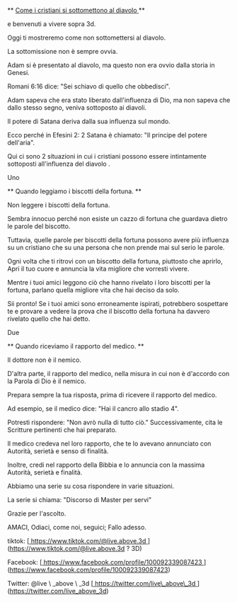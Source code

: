 ** <u> Come i cristiani si sottomettono al diavolo </u> **

e benvenuti a vivere sopra 3d.

Oggi ti mostreremo come non sottomettersi al diavolo.

La sottomissione non è sempre ovvia.

Adam si è presentato al diavolo, ma questo non era ovvio dalla storia in
Genesi.

Romani 6:16 dice: "Sei schiavo di quello che obbedisci".

Adam sapeva che era stato liberato dall'influenza di Dio, ma non sapeva
che dallo stesso segno, veniva sottoposto ai diavoli.

Il potere di Satana deriva dalla sua influenza sul mondo.

Ecco perché in Efesini 2: 2 Satana è chiamato: "Il principe del potere
dell'aria".

Qui ci sono 2 situazioni in cui i cristiani possono essere intintamente sottoposti all'influenza del diavolo
.

Uno

** Quando leggiamo i biscotti della fortuna. **

Non leggere i biscotti della fortuna.

Sembra innocuo perché non esiste un cazzo di fortuna che guardava dietro
le parole del biscotto.

Tuttavia, quelle parole per biscotti della fortuna possono avere più influenza su un cristiano
che su una persona che non prende mai sul serio le parole.

Ogni volta che ti ritrovi con un biscotto della fortuna, piuttosto che aprirlo,
Apri il tuo cuore e annuncia la vita migliore che vorresti vivere.

Mentre i tuoi amici leggono ciò che hanno rivelato i loro biscotti per la fortuna, parlano
quella migliore vita che hai deciso da solo.

Sii pronto! Se i tuoi amici sono erroneamente ispirati, potrebbero sospettare te e
provare a vedere la prova che il biscotto della fortuna ha davvero rivelato quello che hai detto.

Due

** Quando riceviamo il rapporto del medico. **

Il dottore non è il nemico.

D'altra parte, il rapporto del medico, nella misura in cui non è d'accordo
con la Parola di Dio è il nemico.

Prepara sempre la tua risposta, prima di ricevere il rapporto del medico.

Ad esempio, se il medico dice: "Hai il cancro allo stadio 4".

Potresti rispondere: "Non avrò nulla di tutto ciò." Successivamente, cita le Scritture pertinenti
che hai preparato.

Il medico credeva nel loro rapporto, che te lo avevano annunciato con
Autorità, serietà e senso di finalità.

Inoltre, credi nel rapporto della Bibbia e lo annuncia con la massima
Autorità, serietà e finalità.

Abbiamo una serie su cosa rispondere in varie situazioni.

La serie si chiama: "Discorso di Master per servi"

Grazie per l'ascolto.

AMACI, Odiaci, come noi, seguici; Fallo adesso.

tiktok:
[<u> https://www.tiktok.com/@live.above.3d </u>] (https://www.tiktok.com/@live.above.3d ? 3D)

Facebook:
[<u> https://www.facebook.com/profile/100092339087423 </u>] (https://www.facebook.com/profile/100092339087423)

Twitter: @live \ _above \ _3d
[<u> https://twitter.com/live\_above\_3d </u>] (https://twitter.com/live_above_3d)

